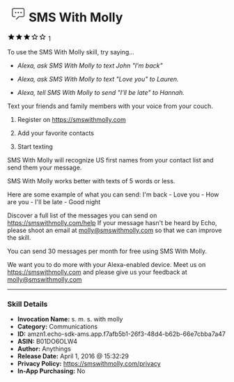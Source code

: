 # &nbsp;<img src="skill_icon" alt="SMS With Molly icon" width="36"> SMS With Molly
![3 stars](../../images/ic_star_black_18dp_1x.png)![3 stars](../../images/ic_star_black_18dp_1x.png)![3 stars](../../images/ic_star_black_18dp_1x.png)![3 stars](../../images/ic_star_border_black_18dp_1x.png)![3 stars](../../images/ic_star_border_black_18dp_1x.png) 1

To use the SMS With Molly skill, try saying...

* *Alexa, ask SMS With Molly to text John "I'm back"*

* *Alexa, ask SMS With Molly to text "Love you" to Lauren.*

* *Alexa, tell SMS With Molly to send "I'll be late" to Hannah.*

Text your friends and family members with your voice from your couch.

1) Register on https://smswithmolly.com

2) Add your favorite contacts

3) Start texting

SMS With Molly will recognize US first names from your contact list and send them your message.

SMS With Molly works better with texts of 5 words or less.

Here are some example of what you can send:
I'm back - Love you - How are you - I'll be late - Good night 

Discover a full list of the messages you can send on https://smswithmolly.com/help
If your message hasn't be heard by Echo, please shoot an email at molly@smswithmolly.com so that we can improve the skill.

You can send 30 messages per month for free using SMS With Molly.

We want you to do more with your Alexa-enabled device. Meet us on https://smswithmolly.com and please give us your feedback at molly@smswithmolly.com

***

### Skill Details

* **Invocation Name:** s. m. s. with molly
* **Category:** Communications
* **ID:** amzn1.echo-sdk-ams.app.f7afb5b1-26f3-48d4-b62b-66e7cbba7a47
* **ASIN:** B01DO6OLW4
* **Author:** Anythings
* **Release Date:** April 1, 2016 @ 15:32:29
* **Privacy Policy:** https://smswithmolly.com/privacy
* **In-App Purchasing:** No
